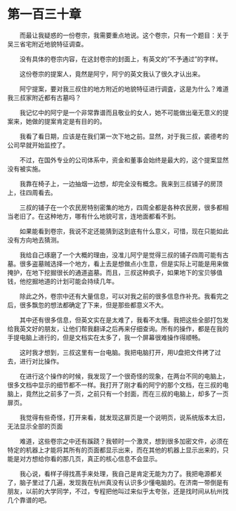 # 第一百三十章


　　而最让我疑惑的一份卷宗，我需要重点地说。这个卷宗，只有一个题目：关于吴三省宅附近地貌特征调查。

　　没有具体的卷宗内容，在这封卷宗的封面上，有英文的”不予通过”的字样。

　　这份卷宗的提案人，竟然是阿宁，阿宁的英文我认了很久才认出来。

　　阿宁提案，要对我三叔住的地方附近的地貌特征进行调査，这是为什么？难道我三叔家附近都有古墓吗？

　　我记忆中的阿宁是一个非常靠谱而且敬业的女人，她不可能做出毫无意义的提案来，她做的提案肯定是有目的的。

　　我看了看日期，应该是在我们第一次下地之前。显然，对于我三叔，裘德考的公司早就开始监控了。

　　不过，在国外专业的公司体系中，资金和董事会始终是最大的，这个提案显然没有被实施。

　　我靠在椅子上，一边抽烟一边想，却完全没有概念。我来到三叔铺子的房顶上，往四周看去。

　　三叔的铺子在一个农民房特别密集的地方，四周全都是各种农民房，很多都相当老旧了。在这种地方，哪有什么地貌可言，连地面都看不到。

　　如果能看到卷宗，我说不定还能猜到这到底有什么意义，可惜，现在只能如此没有方向地去猜测。

　　我给自己琢磨了一个大概的理由，没准儿阿宁是觉得三叔的铺子四周可能有古墓。很多盗墓贼选择一个地方，看上去是想做点小生意，但是实际上可能是用来做掩护，在地下挖掘很长的通道盗墓。而且，三叔这种疯子，如果地下的宝贝够值钱，他挖掘地道的计划可能会持续几年。

　　除此之外，卷宗中还有大量信息，可以对我之前的很多信息作补充。我看完之后，很多飘忽的想法都确定了下来，但是那些都意义不大。

　　其中还有很多信息，但英文实在是太难了，我看不太懂。我把这些全部打包发给我英文好的朋友，让他们帮我翻译之后再来仔细查询。所有的操作，都是在我的手提电脑上进行的，但是文档实在太多了，我一个屏幕很难操作得顺畅。

　　这时我才想到，三叔这里有一台电脑。我把电脑打开，用U盘把文件拷了过去，进行对比操作。

　　在进行这个操作的时候，我发现了一个很奇怪的现象，在两台不同的电脑上，很多文档中显示的细节都不一样。我打开了刚才看的阿宁的那个文档，在三叔的电脑上，竟然比之前多了一页，之前只有一个封面，而在三叔的电脑上，却多了一页扉页。

　　我觉得有些奇怪，打开来看，就发现这扉页是一个说明页，说系统版本太旧，无法显示全部的页面

　　难道，这些卷宗之中还有蹊跷？我顿时一个激灵，想到很多加密文件，必须在特定的机器上才能将其所有的页面都显示出来，而在其他的机器上显示出来的，只能是对方想给你看的那几页，真正的核心信息不会显示。

　　我心说，看样子得找髙手来处理，我自己是肯定无能为力了。我把电源都关了，脑子里过了几遍，发现我在杭州真没有认识多少懂电脑的。在济南一带倒是有朋友，以前的大学同学，不过，专程把他叫过来似乎太夸张，还是找时间从杭州找几个靠谱的吧。

